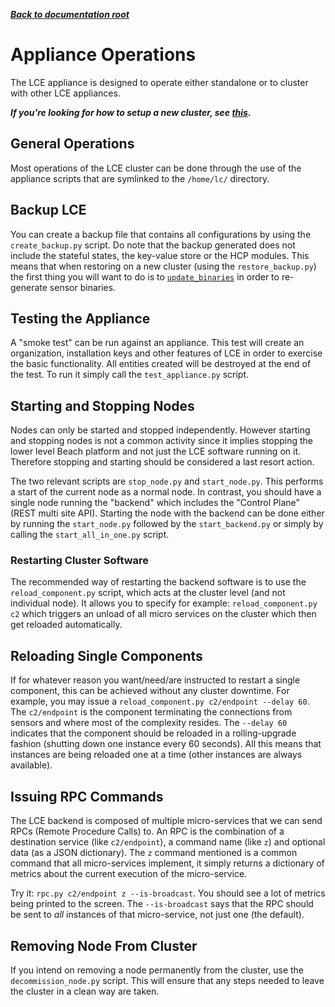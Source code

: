 ***[Back to documentation root](README.md)***

# Appliance Operations

The LCE appliance is designed to operate either standalone or to cluster with other LCE appliances.

***If you're looking for how to setup a new cluster, see [this](new_cluster.md).***

## General Operations
Most operations of the LCE cluster can be done through the use of the appliance scripts that are symlinked
to the `/home/lc/` directory.

## Backup LCE
You can create a backup file that contains all configurations by using the `create_backup.py` script.
Do note that the backup generated does not include the stateful states, the key-value store or the HCP modules.
This means that when restoring on a new cluster (using the `restore_backup.py`) the first thing you will want to
do is to [`update_binaries`](new_org.md) in order to re-generate sensor binaries.

## Testing the Appliance
A "smoke test" can be run against an appliance. This test will create an organization, installation keys and other
features of LCE in order to exercise the basic functionality. All entities created will be destroyed at the end
of the test. To run it simply call the `test_appliance.py` script.

## Starting and Stopping Nodes
Nodes can only be started and stopped independently. However starting and stopping nodes is not a common activity since it
implies stopping the lower level Beach platform and not just the LCE software running on it. Therefore stopping and starting
should be considered a last resort action.

The two relevant scripts are `stop_node.py` and `start_node.py`. This performs a start of the current node as a normal node.
In contrast, you should have a single node running the "backend" which includes the "Control Plane" (REST multi site API).
Starting the node with the backend can be done either by running the `start_node.py` followed by the `start_backend.py` or
simply by calling the `start_all_in_one.py` script.

### Restarting Cluster Software
The recommended way of restarting the backend software is to use the `reload_component.py` script, which acts at the cluster
level (and not individual node). It allows you to specify for example: `reload_component.py c2` which triggers an unload
of all micro services on the cluster which then get reloaded automatically.

## Reloading Single Components
If for whatever reason you want/need/are instructed to restart a single component, this can be achieved without
any cluster downtime. For example, you may issue a `reload_component.py c2/endpoint --delay 60`. The `c2/endpoint` is the
component terminating the connections from sensors and where most of the complexity resides. The `--delay 60` indicates
that the component should be reloaded in a rolling-upgrade fashion (shutting down one instance every 60 seconds). All this
means that instances are being reloaded one at a time (other instances are always available).

## Issuing RPC Commands
The LCE backend is composed of multiple micro-services that we can send RPCs (Remote Procedure Calls) to. An RPC is the
combination of a destination service (like `c2/endpoint`), a command name (like `z`) and optional data (as a JSON dictionary).
The `z` command mentioned is a common command that all micro-services implement, it simply returns a dictionary of metrics
about the current execution of the micro-service.

Try it: `rpc.py c2/endpoint z --is-broadcast`. You should see a lot of metrics being printed to the screen. The 
`--is-broadcast` says that the RPC should be sent to *all* instances of that micro-service, not just one (the default).

## Removing Node From Cluster
If you intend on removing a node permanently from the cluster, use the `decommission_node.py` script. This will ensure
that any steps needed to leave the cluster in a clean way are taken.